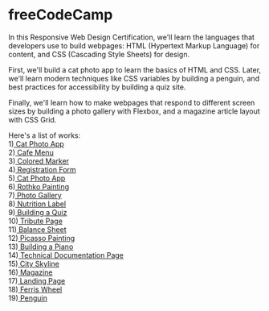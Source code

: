 # freeCodeCamp
In this Responsive Web Design Certification, we'll learn the languages that developers use to build webpages: HTML (Hypertext Markup Language) for content, and CSS (Cascading Style Sheets) for design.

First, we'll build a cat photo app to learn the basics of HTML and CSS. Later, we'll learn modern techniques like CSS variables by building a penguin, and best practices for accessibility by building a quiz site.

Finally, we'll learn how to make webpages that respond to different screen sizes by building a photo gallery with Flexbox, and a magazine article layout with CSS Grid.

Here's a list of works:  
 1)[ Cat Photo App](https://buraxta.github.io/freeCodeCamp/1_CatPhotoApp/CatPhotoApp.html)  
 2)[ Cafe Menu](https://buraxta.github.io/freeCodeCamp/2_CafeMenu/index.html)  
 3)[ Colored Marker](https://buraxta.github.io/freeCodeCamp/3_ColoredMarker/index.html)  
 4)[ Registration Form](https://buraxta.github.io/freeCodeCamp/4_RegistrationForm/index.html)  
 5)[ Cat Photo App](https://buraxta.github.io/freeCodeCamp/5_SurveyForm/index.html)  
 6)[ Rothko Painting](https://buraxta.github.io/freeCodeCamp/6_RothkoPainting/index.html)  
 7)[ Photo Gallery](https://buraxta.github.io/freeCodeCamp/7_PhotoGallery/index.html)  
 8)[ Nutrition Label](https://buraxta.github.io/freeCodeCamp/8_NutritionLabel/index.html)  
 9)[ Building a Quiz](https://buraxta.github.io/freeCodeCamp/9_BuildingAQuiz/index.html)  
 10)[ Tribute Page](https://buraxta.github.io/freeCodeCamp/10_TributePage/index.html)  
 11)[ Balance Sheet](https://buraxta.github.io/freeCodeCamp/11_BalanceSheet/index.html)  
 12)[ Picasso Painting](https://buraxta.github.io/freeCodeCamp/12_PicassoPainting/index.html)  
 13)[ Building a Piano](https://buraxta.github.io/freeCodeCamp/13_BuildingAPiano/index.html)  
 14)[ Technical Documentation Page](https://buraxta.github.io/freeCodeCamp/14_TechnicalDocumentationPage/index.html)  
 15)[ City Skyline](https://buraxta.github.io/freeCodeCamp/15_CitySkyline/index.html)  
 16)[ Magazine](https://buraxta.github.io/freeCodeCamp/16_BuildingAMagazine/index.html)  
 17)[ Landing Page](https://buraxta.github.io/freeCodeCamp/17_ProductLandingPage/index.html)  
 18)[ Ferris Wheel](https://buraxta.github.io/freeCodeCamp/18_FerrisWheel/index.html)  
 19)[ Penguin](https://buraxta.github.io/freeCodeCamp/19_BuildingAPenguin/index.html)
